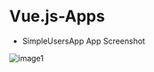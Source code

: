 # Vue.js-Apps

- SimpleUsersApp
App Screenshot

![image1](https://github.com/alphoenixbiz/Vue.js-Apps/blob/master/Vue1.PNG)
